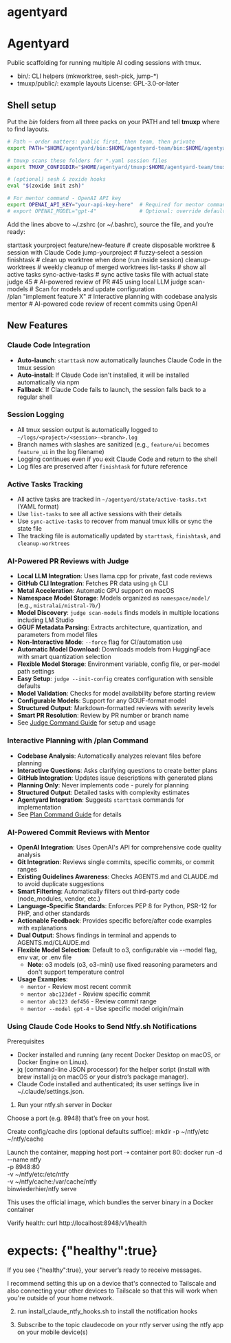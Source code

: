# agentyard

Agentyard
=========

Public scaffolding for running multiple AI coding sessions with tmux.
- bin/: CLI helpers (mkworktree, sesh-pick, jump-*)
- tmuxp/public/: example layouts
License: GPL‑3.0‑or‑later

## Shell setup

Put the *bin* folders from all three packs on your PATH and tell **tmuxp** where to find layouts.

```sh
# Path – order matters: public first, then team, then private
export PATH="$HOME/agentyard/bin:$HOME/agentyard-team/bin:$HOME/agentyard-private/bin:$PATH"

# tmuxp scans these folders for *.yaml session files
export TMUXP_CONFIGDIR="$HOME/agentyard/tmuxp:$HOME/agentyard-team/tmuxp:$HOME/agentyard-private/tmuxp"

# (optional) sesh & zoxide hooks
eval "$(zoxide init zsh)"

# For mentor command - OpenAI API key
export OPENAI_API_KEY="your-api-key-here"  # Required for mentor command
# export OPENAI_MODEL="gpt-4"              # Optional: override default model (o3)
```

Add the lines above to ~/.zshrc (or ~/.bashrc), source the file, and you’re ready:

starttask yourproject feature/new-feature   # create disposable worktree & session with Claude Code
jump-yourproject                            # fuzzy‑select a session
finishtask                                  # clean up worktree when done (run inside session)
cleanup-worktrees                           # weekly cleanup of merged worktrees
list-tasks                                  # show all active tasks
sync-active-tasks                           # sync active tasks file with actual state
judge 45                                    # AI-powered review of PR #45 using local LLM
judge scan-models                           # Scan for models and update configuration  
/plan "implement feature X"                 # Interactive planning with codebase analysis
mentor                                      # AI-powered code review of recent commits using OpenAI

## New Features

### Claude Code Integration
- **Auto-launch**: `starttask` now automatically launches Claude Code in the tmux session
- **Auto-install**: If Claude Code isn't installed, it will be installed automatically via npm
- **Fallback**: If Claude Code fails to launch, the session falls back to a regular shell

### Session Logging
- All tmux session output is automatically logged to `~/logs/<project>/<session>-<branch>.log`
- Branch names with slashes are sanitized (e.g., `feature/ui` becomes `feature_ui` in the log filename)
- Logging continues even if you exit Claude Code and return to the shell
- Log files are preserved after `finishtask` for future reference

### Active Tasks Tracking
- All active tasks are tracked in `~/agentyard/state/active-tasks.txt` (YAML format)
- Use `list-tasks` to see all active sessions with their details
- Use `sync-active-tasks` to recover from manual tmux kills or sync the state file
- The tracking file is automatically updated by `starttask`, `finishtask`, and `cleanup-worktrees`

### AI-Powered PR Reviews with Judge
- **Local LLM Integration**: Uses llama.cpp for private, fast code reviews
- **GitHub CLI Integration**: Fetches PR data using `gh` CLI
- **Metal Acceleration**: Automatic GPU support on macOS
- **Namespace Model Storage**: Models organized as `namespace/model/` (e.g., `mistralai/mistral-7b/`)
- **Model Discovery**: `judge scan-models` finds models in multiple locations including LM Studio
- **GGUF Metadata Parsing**: Extracts architecture, quantization, and parameters from model files
- **Non-Interactive Mode**: `--force` flag for CI/automation use
- **Automatic Model Download**: Downloads models from HuggingFace with smart quantization selection
- **Flexible Model Storage**: Environment variable, config file, or per-model path settings
- **Easy Setup**: `judge --init-config` creates configuration with sensible defaults
- **Model Validation**: Checks for model availability before starting review
- **Configurable Models**: Support for any GGUF-format model
- **Structured Output**: Markdown-formatted reviews with severity levels
- **Smart PR Resolution**: Review by PR number or branch name
- See [Judge Command Guide](docs/judge-command-guide.md) for setup and usage

### Interactive Planning with /plan Command
- **Codebase Analysis**: Automatically analyzes relevant files before planning
- **Interactive Questions**: Asks clarifying questions to create better plans
- **GitHub Integration**: Updates issue descriptions with generated plans
- **Planning Only**: Never implements code - purely for planning
- **Structured Output**: Detailed tasks with complexity estimates
- **Agentyard Integration**: Suggests `starttask` commands for implementation
- See [Plan Command Guide](docs/plan-command.md) for details

### AI-Powered Commit Reviews with Mentor
- **OpenAI Integration**: Uses OpenAI's API for comprehensive code quality analysis
- **Git Integration**: Reviews single commits, specific commits, or commit ranges
- **Existing Guidelines Awareness**: Checks AGENTS.md and CLAUDE.md to avoid duplicate suggestions
- **Smart Filtering**: Automatically filters out third-party code (node_modules, vendor, etc.)
- **Language-Specific Standards**: Enforces PEP 8 for Python, PSR-12 for PHP, and other standards
- **Actionable Feedback**: Provides specific before/after code examples with explanations
- **Dual Output**: Shows findings in terminal and appends to AGENTS.md/CLAUDE.md
- **Flexible Model Selection**: Default to o3, configurable via --model flag, env var, or .env file
  - **Note**: o3 models (o3, o3-mini) use fixed reasoning parameters and don't support temperature control
- **Usage Examples**:
  - `mentor` - Review most recent commit
  - `mentor abc123def` - Review specific commit
  - `mentor abc123 def456` - Review commit range
  - `mentor --model gpt-4` - Use specific model origin/main

### Using Claude Code Hooks to Send Ntfy.sh Notifications
Prerequisites

- Docker installed and running (any recent Docker Desktop on macOS, or Docker Engine on Linux).
- jq (command-line JSON processor) for the helper script (install with brew install jq on macOS or your distro’s package manager). 
- Claude Code installed and authenticated; its user settings live in ~/.claude/settings.json.

1. Run your ntfy.sh server in Docker

Choose a port (e.g. 8948) that’s free on your host.

Create config/cache dirs (optional defaults suffice):
 mkdir -p ~/ntfy/etc ~/ntfy/cache

Launch the container, mapping host port ⇢ container port 80:
docker run -d \
  --name ntfy \
  -p 8948:80 \
  -v ~/ntfy/etc:/etc/ntfy \
  -v ~/ntfy/cache:/var/cache/ntfy \
  binwiederhier/ntfy serve

This uses the official image, which bundles the server binary in a Docker container 

Verify health:
curl http://localhost:8948/v1/health
# expects: {"healthy":true}

If you see {"healthy":true}, your server’s ready to receive messages.

I recommend setting this up on a device that's connected to Tailscale and also connecting your other devices to Tailscale so that this will work when you're outside of your home network. 

2. run install_claude_ntfy_hooks.sh to install the notification hooks

3. Subscribe to the topic claudecode on your ntfy server using the ntfy app on your mobile device(s)

